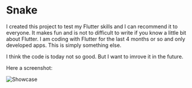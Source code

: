 # Snake

I created this project to test my Flutter skills and I can recommend it to everyone. It makes fun and is not to difficult to write if you know a little bit about Flutter. I am coding with Flutter for the last 4 months or so and only developed apps. This is simply something else.

I think the code is today not so good. But I want to imrove it in the future.

Here a screenshot:

![Showcase](https://user-images.githubusercontent.com/85431690/189384137-1047b40b-8232-4a97-8165-cd9bba3e1218.png)
